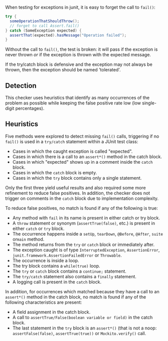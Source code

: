 When testing for exceptions in junit, it is easy to forget the call to `fail()`:

```java
try {
  someOperationThatShouldThrow();
  // forget to call Assert.fail()
} catch (SomeException expected) {
  assertThat(expected).hasMessage("Operation failed");
}
```

Without the call to `fail()`, the test is broken: it will pass if the exception
is never thrown *or* if the exception is thrown with the expected message.

If the try/catch block is defensive and the exception may not always be thrown,
then the exception should be named 'tolerated'.

## Detection

This checker uses heuristics that identify as many occurrences of the problem as
possible while keeping the false positive rate low (low single-digit
percentages).

## Heuristics

Five methods were explored to detect missing `fail()` calls, triggering if no
`fail()` is used in a `try/catch` statement within a JUnit test class:

*   Cases in which the caught exception is called "expected".
*   Cases in which there is a call to an `assert*()` method in the catch block.
*   Cases in which "expected" shows up in a comment inside the `catch` block.
*   Cases in which the `catch` block is empty.
*   Cases in which the `try` block contains only a single statement.

Only the first three yield useful results and also required some more refinement
to reduce false positives. In addition, the checker does not trigger on comments
in the `catch` block due to implementation complexity.

To reduce false positives, no match is found if any of the following is true:

*   Any method with `fail` in its name is present in either catch or try block.
*   A `throw` statement or synonym (`assertTrue(false)`, etc.) is present in
    either `catch` or `try` block.
*   The occurrence happens inside a `setUp`, `tearDown`, `@Before`, `@After`,
    `suite` or`main` method.
*   The method returns from the `try` or `catch` block or immediately after.
*   The exception caught is of type `InterruptedException`, `AssertionError`,
    `junit.framework.AssertionFailedError` or `Throwable`.
*   The occurrence is inside a loop.
*   The try block contains a `while(true)` loop.
*   The `try` or `catch` block contains a `continue;` statement.
*   The `try/catch` statement also contains a `finally` statement.
*   A logging call is present in the `catch` block.

In addition, for occurrences which matched because they have a call to an
`assert*()` method in the catch block, no match is found if any of the following
characteristics are present:

*   A field assignment in the catch block.
*   A call to `assertTrue/False(boolean variable or field)` in the catch block.
*   The last statement in the `try` block is an `assert*()` (that is not a noop:
    `assertFalse(false)`, `assertTrue(true))` or `Mockito.verify()` call.
